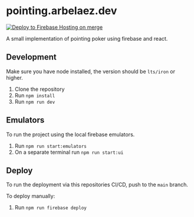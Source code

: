 # pointing.arbelaez.dev

[![Deploy to Firebase Hosting on merge](https://github.com/odarbelaeze/pointing.arbelaez.dev/actions/workflows/firebase-hosting-merge.yml/badge.svg?branch=main)](https://github.com/odarbelaeze/pointing.arbelaez.dev/actions/workflows/firebase-hosting-merge.yml)

A small implementation of pointing poker using firebase and react.

## Development

Make sure you have node installed, the version should be `lts/iron` or higher.

1. Clone the repository
2. Run `npm install`
3. Run `npm run dev`

## Emulators

To run the project using the local firebase emulators.

1. Run `npm run start:emulators`
2. On a separate terminal run `npm run start:ui`

## Deploy

To run the deployment via this repositories CI/CD, push to the `main` branch.

To deploy manually:

1. Run `npm run firebase deploy`
